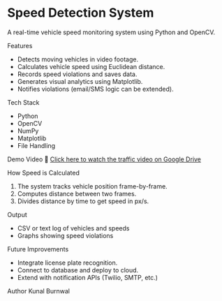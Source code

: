 # Speed Detection System 

A real-time vehicle speed monitoring system using Python and OpenCV.

Features
- Detects moving vehicles in video footage.
- Calculates vehicle speed using Euclidean distance.
- Records speed violations and saves data.
- Generates visual analytics using Matplotlib.
- Notifies violations (email/SMS logic can be extended).

Tech Stack
- Python
- OpenCV
- NumPy
- Matplotlib
- File Handling


Demo Video
🔗 [Click here to watch the traffic video on Google Drive](https://drive.google.com/file/d/1MDTofMRCRphl3LHk2Q_DB4Uh2xLg6h1l/view?usp=drive_link)

How Speed is Calculated
1. The system tracks vehicle position frame-by-frame.
2. Computes distance between two frames.
3. Divides distance by time to get speed in px/s.

Output
- CSV or text log of vehicles and speeds
- Graphs showing speed violations

Future Improvements
- Integrate license plate recognition.
- Connect to database and deploy to cloud.
- Extend with notification APIs (Twilio, SMTP, etc.)

Author
Kunal Burnwal

